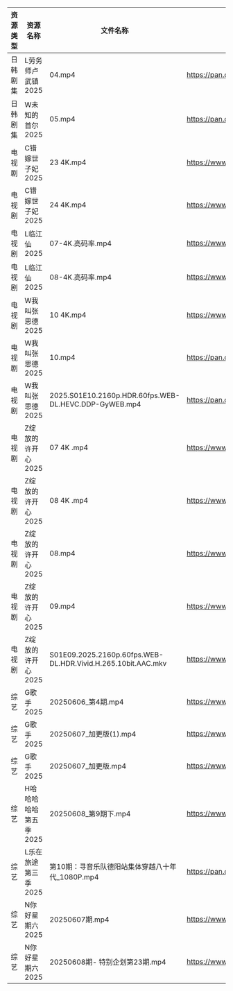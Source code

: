| 资源类型 | 资源名称          | 文件名称                                                         | 分享链接                                 | 更新时间                |
| ---- | ------------- | ------------------------------------------------------------ | ------------------------------------ | ------------------- |
| 日韩剧集 | L劳务师卢武镇2025   | 04.mp4                                                       | https://pan.quark.cn/s/9b4098a2af96  | 2025-06-08 01:25:57 |
| 日韩剧集 | W未知的首尔2025    | 05.mp4                                                       | https://pan.quark.cn/s/b99eb906c5d6  | 2025-06-08 01:32:31 |
| 电视剧  | C错嫁世子妃2025    | 23 4K.mp4                                                    | https://www.alipan.com/s/fsFbunEy7wg | 2025-06-08 00:05:06 |
| 电视剧  | C错嫁世子妃2025    | 24 4K.mp4                                                    | https://www.alipan.com/s/fsFbunEy7wg | 2025-06-08 16:05:12 |
| 电视剧  | L临江仙2025      | 07-4K.高码率.mp4                                                | https://www.alipan.com/s/aHUrMGuzZxp | 2025-06-08 00:05:19 |
| 电视剧  | L临江仙2025      | 08-4K.高码率.mp4                                                | https://www.alipan.com/s/aHUrMGuzZxp | 2025-06-08 00:05:18 |
| 电视剧  | W我叫张思德2025    | 10 4K.mp4                                                    | https://www.alipan.com/s/K6gKsP3dQ5J | 2025-06-08 10:05:43 |
| 电视剧  | W我叫张思德2025    | 10.mp4                                                       | https://pan.quark.cn/s/7094d1f0b265  | 2025-06-08 01:31:58 |
| 电视剧  | W我叫张思德2025    | 2025.S01E10.2160p.HDR.60fps.WEB-DL.HEVC.DDP-GyWEB.mp4        | https://pan.quark.cn/s/7094d1f0b265  | 2025-06-08 01:32:00 |
| 电视剧  | Z绽放的许开心2025   | 07 4K .mp4                                                   | https://www.alipan.com/s/ZU4VVsiG1J9 | 2025-06-08 10:06:05 |
| 电视剧  | Z绽放的许开心2025   | 08 4K .mp4                                                   | https://www.alipan.com/s/ZU4VVsiG1J9 | 2025-06-08 10:06:04 |
| 电视剧  | Z绽放的许开心2025   | 08.mp4                                                       | https://www.alipan.com/s/ZU4VVsiG1J9 | 2025-06-08 00:05:59 |
| 电视剧  | Z绽放的许开心2025   | 09.mp4                                                       | https://www.alipan.com/s/ZU4VVsiG1J9 | 2025-06-08 20:06:01 |
| 电视剧  | Z绽放的许开心2025   | S01E09.2025.2160p.60fps.WEB-DL.HDR.Vivid.H.265.10bit.AAC.mkv | https://www.alipan.com/s/ZU4VVsiG1J9 | 2025-06-08 20:06:00 |
| 综艺   | G歌手2025       | 20250606_第4期.mp4                                             | https://www.alipan.com/s/BnAVvcGrxme | 2025-06-08 14:06:09 |
| 综艺   | G歌手2025       | 20250607_加更版(1).mp4                                          | https://www.alipan.com/s/BnAVvcGrxme | 2025-06-08 14:06:08 |
| 综艺   | G歌手2025       | 20250607_加更版.mp4                                             | https://www.alipan.com/s/BnAVvcGrxme | 2025-06-08 14:06:08 |
| 综艺   | H哈哈哈哈哈第五季2025 | 20250608_第9期下.mp4                                            | https://www.alipan.com/s/xGAPLokKzoj | 2025-06-08 13:06:12 |
| 综艺   | L乐在旅途第三季2025  | 第10期：寻音乐队德阳站集体穿越八十年代_1080P.mp4                               | https://pan.quark.cn/s/0eed2e8f5319  | 2025-06-08 01:37:27 |
| 综艺   | N你好星期六2025    | 20250607期.mp4                                                | https://www.alipan.com/s/nvuMvPrHLGa | 2025-06-08 00:06:31 |
| 综艺   | N你好星期六2025    | 20250608期- 特别企划第23期.mp4                                      | https://www.alipan.com/s/nvuMvPrHLGa | 2025-06-08 15:06:25 |
